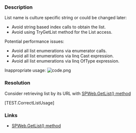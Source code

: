 ﻿---
Title: Inappropriate SPList collection usage
FileName: resp510209.html
---

### Description
List name is culture specific string or could be changed later:

- Avoid string based index calls to obtain the list.
- Avoid using TryGetList method for the List access.

Potential performance issues:

- Avoid all list enumerations via enumerator calls.
- Avoid all list enumerations via linq Cast<T> expression.
- Avoid all list enumerations via linq OfType<T> expression.

Inappropriate usage:
<img title="code.png" src="http://download-codeplex.sec.s-msft.com/Download?ProjectName=spcafcontrib&amp;DownloadId=831767" alt="code.png">

### Resolution
Consider retrieving list by its URL with [SPWeb.GetList() method](http://msdn.microsoft.com/en-us/library/microsoft.sharepoint.spweb.getlist.aspx)

[TEST.CorrectListUsage]

### Links
- [SPWeb.GetList() method](http://msdn.microsoft.com/en-us/library/microsoft.sharepoint.spweb.getlist.aspx)